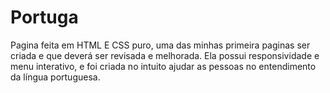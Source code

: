 # Portuga
Pagina feita em HTML E CSS puro, uma das minhas primeira paginas ser criada e que deverá ser revisada e melhorada.
Ela possui responsividade e menu interativo, e foi criada no intuito ajudar as pessoas no entendimento da língua portuguesa.
